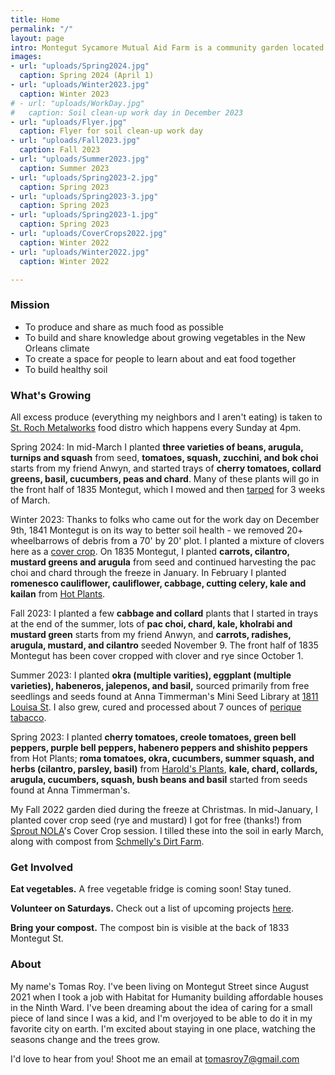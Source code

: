 ```yaml
---
title: Home
permalink: "/"
layout: page
intro: Montegut Sycamore Mutual Aid Farm is a community garden located at the intersection of Montegut and Prieur in the Upper Ninth Ward of New Orleans.
images:
- url: "uploads/Spring2024.jpg"
  caption: Spring 2024 (April 1)
- url: "uploads/Winter2023.jpg"
  caption: Winter 2023
# - url: "uploads/WorkDay.jpg"
#   caption: Soil clean-up work day in December 2023
- url: "uploads/Flyer.jpg"
  caption: Flyer for soil clean-up work day
- url: "uploads/Fall2023.jpg"
  caption: Fall 2023
- url: "uploads/Summer2023.jpg"
  caption: Summer 2023
- url: "uploads/Spring2023-2.jpg"
  caption: Spring 2023
- url: "uploads/Spring2023-3.jpg"
  caption: Spring 2023
- url: "uploads/Spring2023-1.jpg"
  caption: Spring 2023
- url: "uploads/CoverCrops2022.jpg"
  caption: Winter 2022
- url: "uploads/Winter2022.jpg"
  caption: Winter 2022

---
```


### Mission
- To produce and share as much food as possible
- To build and share knowledge about growing vegetables in the New Orleans climate
- To create a space for people to learn about and eat food together
- To build healthy soil

### What's Growing

All excess produce (everything my neighbors and I aren't eating) is taken to [St. Roch Metalworks](https://www.google.com/maps/place/St.+Roch+Metal+Works/@29.9844956,-90.0529212,15z/data=!4m2!3m1!1s0x0:0x86258470925b3fa4?sa=X&ved=2ahUKEwjGh9rgs86BAxXORDABHcTaAG0Q_BJ6BAhDEAA&ved=2ahUKEwjGh9rgs86BAxXORDABHcTaAG0Q_BJ6BAhNEAg) food distro which happens every Sunday at 4pm.

Spring 2024: In mid-March I planted **three varieties of beans, arugula, turnips and squash** from seed, **tomatoes, squash, zucchini, and bok choi** starts from my friend Anwyn, and started trays of **cherry tomatoes, collard greens, basil, cucumbers, peas and chard**. Many of these plants will go in the front half of 1835 Montegut, which I mowed and then [tarped](https://smallfarms.cornell.edu/projects/reduced-tillage/tarping/) for 3 weeks of March.

Winter 2023: Thanks to folks who came out for the work day on December 9th, 1841 Montegut is on its way to better soil health - we removed 20+ wheelbarrows of debris from a 70' by 20' plot. I planted a mixture of clovers here as a [cover crop](https://www.usda.gov/peoples-garden/soil-health/cover-crops-crop-rotation). On 1835 Montegut, I planted **carrots, cilantro, mustard greens and arugula** from seed and continued harvesting the pac choi and chard through the freeze in January. In February I planted **romenesco cauliflower, cauliflower, cabbage, cutting celery, kale and kailan** from [Hot Plants](https://www.hotplantsnursery.com/).

Fall 2023: I planted a few **cabbage and collard** plants that I started in trays at the end of the summer, lots of **pac choi, chard, kale, kholrabi and mustard green** starts from my friend Anwyn, and **carrots, radishes, arugula, mustard, and cilantro** seeded November 9. The front half of 1835 Montegut has been cover cropped with clover and rye since October 1.

Summer 2023: I planted **okra (multiple varities), eggplant (multiple varieties), habeneros, jalepenos, and basil,** sourced primarily from free seedlings and seeds found at Anna Timmerman's Mini Seed Library at [1811 Louisa St](https://goo.gl/maps/oLDdyWYPLALtQKjf7). I also grew, cured and processed about 7 ounces of [perique tabacco](https://en.wikipedia.org/wiki/Perique).

Spring 2023: I planted **cherry tomatoes, creole tomatoes, green bell peppers, purple bell peppers, habenero peppers and shishito peppers** from Hot Plants; **roma tomatoes, okra, cucumbers, summer squash, and herbs (cilantro, parsley, basil)** from [Harold's Plants](https://www.haroldsplants.com/), **kale, chard, collards, arugula, cucumbers, squash, bush beans and basil** started from seeds found at Anna Timmerman's.

My Fall 2022 garden died during the freeze at Christmas. In mid-January, I planted cover crop seed (rye and mustard) I got for free (thanks!) from [Sprout NOLA](https://www.sproutnolafarm.org/)'s Cover Crop session. I tilled these into the soil in early March, along with compost from [Schmelly's Dirt Farm](https://www.schmellys.com/).

### Get Involved

**Eat vegetables.** A free vegetable fridge is coming soon! Stay tuned.

**Volunteer on Saturdays.** Check out a list of upcoming projects [here](https://tomasroy.notion.site/Montegut-Sycamore-projects-log-35b38e16fefa4edbab81669d1cc5d579).

**Bring your compost.** The compost bin is visible at the back of 1833 Montegut St.

### About

My name's Tomas Roy. I've been living on Montegut Street since August 2021 when I took a job with Habitat for Humanity building affordable houses in the Ninth Ward. I've been dreaming about the idea of caring for a small piece of land since I was a kid, and I'm overjoyed to be able to do it in my favorite city on earth. I'm excited about staying in one place, watching the seasons change and the trees grow.

I'd love to hear from you! Shoot me an email at [tomasroy7@gmail.com](mailto:tomasroy7@gmail.com)